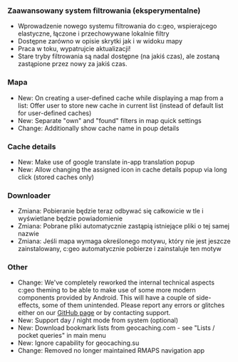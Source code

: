 ### Zaawansowany system filtrowania (eksperymentalne)
- Wprowadzenie nowego systemu filtrowania do c:geo, wspierajcego elastyczne, łączone i przechowywane lokalnie filtry
- Dostępne zarówno w opisie skrytki jak i w widoku mapy
- Praca w toku, wypatrujcie aktualizacji!
- Stare tryby filtrowania są nadal dostępne (na jakiś czas), ale zostaną zastąpione przez nowy za jakiś czas.

### Mapa
- New: On creating a user-defined cache while displaying a map from a list: Offer user to store new cache in current list (instead of default list for user-defined caches)
- New: Separate "own" and "found" filters in map quick settings
- Change: Additionally show cache name in poup details

### Cache details
- New: Make use of google translate in-app translation popup
- New: Allow changing the assigned icon in cache details popup via long click (stored caches only)

### Downloader
- Zmiana: Pobieranie będzie teraz odbywać się całkowicie w tle i wyświetlane będzie powiadomienie
- Zmiana: Pobrane pliki automatycznie zastąpią istniejące pliki o tej samej nazwie
- Zmiana: Jeśli mapa wymaga określonego motywu, który nie jest jeszcze zainstalowany, c:geo automatycznie pobierze i zainstaluje ten motyw

### Other
- Change: We've completely reworked the internal technical aspects c:geo theming to be able to make use of some more modern components provided by Android. This will have a couple of side-effects, some of them unintended. Please report any errors or glitches either on our [GitHub page](https://www.github.com/cgeo/cgeo/issues) or by contacting support.
- New: Support day / night mode from system (optional)
- New: Download bookmark lists from geocaching.com - see "Lists / pocket queries" in main menu
- New: Ignore capability for geocaching.su
- Change: Removed no longer maintained RMAPS navigation app
